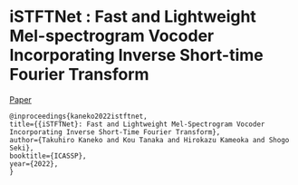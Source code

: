 # iSTFTNet : Fast and Lightweight Mel-spectrogram Vocoder Incorporating Inverse Short-time Fourier Transform
[Paper](https://arxiv.org/pdf/2203.02395.pdf)

```
@inproceedings{kaneko2022istftnet,
title={{iSTFTNet}: Fast and Lightweight Mel-Spectrogram Vocoder Incorporating Inverse Short-Time Fourier Transform},
author={Takuhiro Kaneko and Kou Tanaka and Hirokazu Kameoka and Shogo Seki},
booktitle={ICASSP},
year={2022},
}
```
